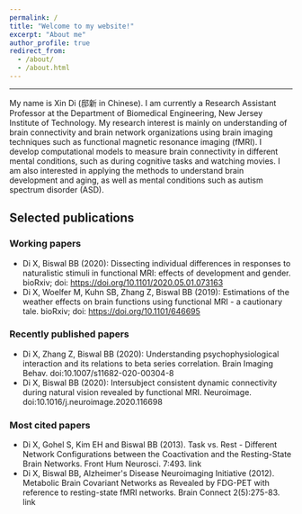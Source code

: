 ```yaml
---
permalink: /
title: "Welcome to my website!"
excerpt: "About me"
author_profile: true
redirect_from: 
  - /about/
  - /about.html
---
```


---
My name is Xin Di (邸新 in Chinese). I am currently a Research Assistant Professor at the Department of Biomedical Engineering, New Jersey Institute of Technology. My research interest is mainly on understanding of brain connectivity and brain network organizations using brain imaging techniques such as functional magnetic resonance imaging (fMRI). I develop computational models to measure brain connectivity in different mental conditions, such as during cognitive tasks and watching movies. I am also interested in applying the methods to understand brain development and aging, as well as mental conditions such as autism spectrum disorder (ASD).

## Selected publications
### Working papers
* Di X, Biswal BB (2020): Dissecting individual differences in responses to naturalistic stimuli in functional MRI: effects of development and gender. bioRxiv; doi: https://doi.org/10.1101/2020.05.01.073163
* Di X, Woelfer M, Kuhn SB, Zhang Z, Biswal BB (2019): Estimations of the weather effects on brain functions using functional MRI - a cautionary tale. bioRxiv; doi: https://doi.org/10.1101/646695 
### Recently published papers
* Di X, Zhang Z, Biswal BB (2020): Understanding psychophysiological interaction and its relations to beta series correlation. Brain Imaging Behav. doi:10.1007/s11682-020-00304-8 
* Di X, Biswal BB (2020): Intersubject consistent dynamic connectivity during natural vision revealed by functional MRI. Neuroimage. doi:10.1016/j.neuroimage.2020.116698
### Most cited papers
* Di X, Gohel S, Kim EH and Biswal BB (2013). Task vs. Rest - Different Network Configurations between the Coactivation and the Resting-State Brain Networks. Front Hum Neurosci. 7:493. link 
* Di X, Biswal BB, Alzheimer's Disease Neuroimaging Initiative (2012). Metabolic Brain Covariant Networks as Revealed by FDG-PET with reference to resting-state fMRI networks. Brain Connect 2(5):275-83. link
